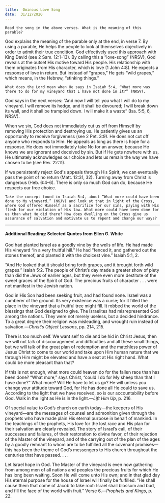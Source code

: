 ```yaml
---
title:  Ominous Love Song 
date:  31/12/2020
---
```


`Read the song in the above verses. What is the meaning of this parable?`

God explains the meaning of the parable only at the end, in verse 7. By using a parable, He helps the people to look at themselves objectively in order to admit their true condition. God effectively used this approach with King David (see 2 Sam. 12:1–13). By calling this a “love-song” (NRSV), God reveals at the outset His motive toward His people. His relationship with them originates from His character, which is love (1 John 4:8). He expects a response of love in return. But instead of “grapes,” He gets “wild grapes,” which means, in the Hebrew, “stinking things.”

`What does the Lord mean when He says in Isaiah 5:4, “What more was there to do for my vineyard that I have not done in it?” (NRSV).`

God says in the next verses: “And now I will tell you what I will do to my vineyard. I will remove its hedge, and it shall be devoured; I will break down its wall, and it shall be trampled down. I will make it a waste” (Isa. 5:5, 6, NRSV).

When we sin, God does not immediately cut us off from Himself by removing His protection and destroying us. He patiently gives us an opportunity to receive forgiveness (see 2 Pet. 3:9). He does not cut off anyone who responds to Him. He appeals as long as there is hope for a response. He does not immediately take No for an answer, because He knows we are ignorant and deceived by sin. But if He gets nowhere with us, He ultimately acknowledges our choice and lets us remain the way we have chosen to be (see Rev. 22:11).

If we persistently reject God's appeals through His Spirit, we can eventually pass the point of no return (Matt. 12:31, 32). Turning away from Christ is dangerous (Heb. 6:4–6). There is only so much God can do, because He respects our free choice.

`Take the concept found in Isaiah 5:4, about “What more could have been done to My vineyard,” (NKJV) and look at that in light of the Cross, where God offered Himself as a sacrifice for our sins, paying with His flesh for our violation of His law. What more could have been done for us than what He did there? How does dwelling on the Cross give us assurance of salvation and motivate us to repent and change our ways?`

---

#### Additional Reading: Selected Quotes from Ellen G. White

God had planted Israel as a goodly vine by the wells of life. He had made His vineyard “in a very fruitful hill.” He had “fenced it, and gathered out the stones thereof, and planted it with the choicest vine.” Isaiah 5:1, 2.

“And He looked that it should bring forth grapes, and it brought forth wild grapes.” Isaiah 5:2. The people of Christ’s day made a greater show of piety than did the Jews of earlier ages, but they were even more destitute of the sweet graces of the Spirit of God. The precious fruits of character . . . were not manifest in the Jewish nation.

God in His Son had been seeking fruit, and had found none. Israel was a cumberer of the ground. Its very existence was a curse; for it filled the place in the vineyard that a fruitful tree might fill. It robbed the world of the blessings that God designed to give. The Israelites had misrepresented God among the nations. They were not merely useless, but a decided hindrance. To a great degree their religion was misleading, and wrought ruin instead of salvation.—_Christ’s Object Lessons_, pp. 214, 215.

There is too much self. We want self to die and be hid in Christ Jesus, then we will not talk of discouragement and difficulties and all these small things, but we will talk of the great plan of redemption and the matchless power of Jesus Christ to come to our world and take upon Him human nature that we through Him might be elevated and have a seat at His right hand. What could be more pleasant than that?

If this is not enough, what more could heaven do for the fallen race than has been done? “What more,” says Christ, “could I do for My sheep than that I have done?” What more? Will He have to let us go? He will unless you change your attitude toward God, for He has done all He could to save us. According to the light that we have received, so is our accountability before God. Walk in the light as He is in the light.—_Lift Him Up_, p. 216.

Of special value to God’s church on earth today—the keepers of His vineyard—are the messages of counsel and admonition given through the prophets who have made plain His eternal purpose in behalf of mankind. In the teachings of the prophets, His love for the lost race and His plan for their salvation are clearly revealed. The story of Israel’s call, of their successes and failures, of their restoration to divine favor, of their rejection of the Master of the vineyard, and of the carrying out of the plan of the ages by a goodly remnant to whom are to be fulfilled all the covenant promises—this has been the theme of God’s messengers to His church throughout the centuries that have passed. . . .

Let Israel hope in God. The Master of the vineyard is even now gathering from among men of all nations and peoples the precious fruits for which He has long been waiting. Soon He will come unto His own; and in that glad day His eternal purpose for the house of Israel will finally be fulfilled. “He shall cause them that come of Jacob to take root: Israel shall blossom and bud, and fill the face of the world with fruit.” Verse 6.—_Prophets and Kings_, p. 22.